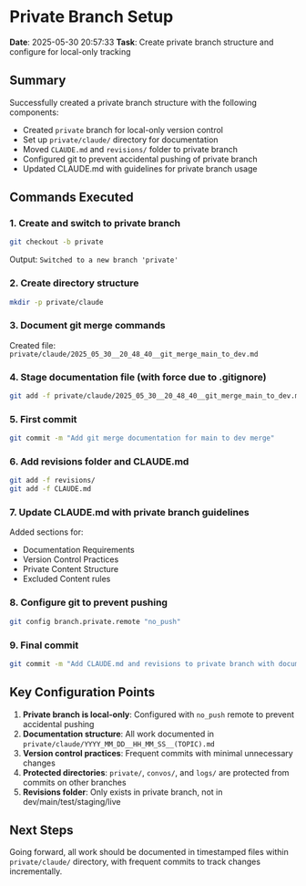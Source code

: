 # Private Branch Setup
**Date**: 2025-05-30 20:57:33
**Task**: Create private branch structure and configure for local-only tracking

## Summary

Successfully created a private branch structure with the following components:
- Created `private` branch for local-only version control
- Set up `private/claude/` directory for documentation
- Moved `CLAUDE.md` and `revisions/` folder to private branch
- Configured git to prevent accidental pushing of private branch
- Updated CLAUDE.md with guidelines for private branch usage

## Commands Executed

### 1. Create and switch to private branch
```bash
git checkout -b private
```
Output: `Switched to a new branch 'private'`

### 2. Create directory structure
```bash
mkdir -p private/claude
```

### 3. Document git merge commands
Created file: `private/claude/2025_05_30__20_48_40__git_merge_main_to_dev.md`

### 4. Stage documentation file (with force due to .gitignore)
```bash
git add -f private/claude/2025_05_30__20_48_40__git_merge_main_to_dev.md
```

### 5. First commit
```bash
git commit -m "Add git merge documentation for main to dev merge"
```

### 6. Add revisions folder and CLAUDE.md
```bash
git add -f revisions/
git add -f CLAUDE.md
```

### 7. Update CLAUDE.md with private branch guidelines
Added sections for:
- Documentation Requirements
- Version Control Practices
- Private Content Structure
- Excluded Content rules

### 8. Configure git to prevent pushing
```bash
git config branch.private.remote "no_push"
```

### 9. Final commit
```bash
git commit -m "Add CLAUDE.md and revisions to private branch with documentation guidelines"
```

## Key Configuration Points

1. **Private branch is local-only**: Configured with `no_push` remote to prevent accidental pushing
2. **Documentation structure**: All work documented in `private/claude/YYYY_MM_DD__HH_MM_SS__(TOPIC).md`
3. **Version control practices**: Frequent commits with minimal unnecessary changes
4. **Protected directories**: `private/`, `convos/`, and `logs/` are protected from commits on other branches
5. **Revisions folder**: Only exists in private branch, not in dev/main/test/staging/live

## Next Steps

Going forward, all work should be documented in timestamped files within `private/claude/` directory, with frequent commits to track changes incrementally.